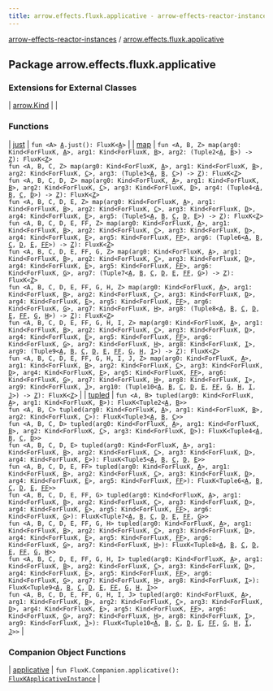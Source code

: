 ```yaml
---
title: arrow.effects.fluxk.applicative - arrow-effects-reactor-instances
---
```


[arrow-effects-reactor-instances](../index.html) / [arrow.effects.fluxk.applicative](./index.html)

## Package arrow.effects.fluxk.applicative

### Extensions for External Classes

| [arrow.Kind](arrow.-kind/index.html) |  |

### Functions

| [just](just.html) | `fun <A> `[`A`](just.html#A)`.just(): FluxK<`[`A`](just.html#A)`>` |
| [map](map.html) | `fun <A, B, Z> map(arg0: Kind<ForFluxK, `[`A`](map.html#A)`>, arg1: Kind<ForFluxK, `[`B`](map.html#B)`>, arg2: (Tuple2<`[`A`](map.html#A)`, `[`B`](map.html#B)`>) -> `[`Z`](map.html#Z)`): FluxK<`[`Z`](map.html#Z)`>`<br>`fun <A, B, C, Z> map(arg0: Kind<ForFluxK, `[`A`](map.html#A)`>, arg1: Kind<ForFluxK, `[`B`](map.html#B)`>, arg2: Kind<ForFluxK, `[`C`](map.html#C)`>, arg3: (Tuple3<`[`A`](map.html#A)`, `[`B`](map.html#B)`, `[`C`](map.html#C)`>) -> `[`Z`](map.html#Z)`): FluxK<`[`Z`](map.html#Z)`>`<br>`fun <A, B, C, D, Z> map(arg0: Kind<ForFluxK, `[`A`](map.html#A)`>, arg1: Kind<ForFluxK, `[`B`](map.html#B)`>, arg2: Kind<ForFluxK, `[`C`](map.html#C)`>, arg3: Kind<ForFluxK, `[`D`](map.html#D)`>, arg4: (Tuple4<`[`A`](map.html#A)`, `[`B`](map.html#B)`, `[`C`](map.html#C)`, `[`D`](map.html#D)`>) -> `[`Z`](map.html#Z)`): FluxK<`[`Z`](map.html#Z)`>`<br>`fun <A, B, C, D, E, Z> map(arg0: Kind<ForFluxK, `[`A`](map.html#A)`>, arg1: Kind<ForFluxK, `[`B`](map.html#B)`>, arg2: Kind<ForFluxK, `[`C`](map.html#C)`>, arg3: Kind<ForFluxK, `[`D`](map.html#D)`>, arg4: Kind<ForFluxK, `[`E`](map.html#E)`>, arg5: (Tuple5<`[`A`](map.html#A)`, `[`B`](map.html#B)`, `[`C`](map.html#C)`, `[`D`](map.html#D)`, `[`E`](map.html#E)`>) -> `[`Z`](map.html#Z)`): FluxK<`[`Z`](map.html#Z)`>`<br>`fun <A, B, C, D, E, FF, Z> map(arg0: Kind<ForFluxK, `[`A`](map.html#A)`>, arg1: Kind<ForFluxK, `[`B`](map.html#B)`>, arg2: Kind<ForFluxK, `[`C`](map.html#C)`>, arg3: Kind<ForFluxK, `[`D`](map.html#D)`>, arg4: Kind<ForFluxK, `[`E`](map.html#E)`>, arg5: Kind<ForFluxK, `[`FF`](map.html#FF)`>, arg6: (Tuple6<`[`A`](map.html#A)`, `[`B`](map.html#B)`, `[`C`](map.html#C)`, `[`D`](map.html#D)`, `[`E`](map.html#E)`, `[`FF`](map.html#FF)`>) -> `[`Z`](map.html#Z)`): FluxK<`[`Z`](map.html#Z)`>`<br>`fun <A, B, C, D, E, FF, G, Z> map(arg0: Kind<ForFluxK, `[`A`](map.html#A)`>, arg1: Kind<ForFluxK, `[`B`](map.html#B)`>, arg2: Kind<ForFluxK, `[`C`](map.html#C)`>, arg3: Kind<ForFluxK, `[`D`](map.html#D)`>, arg4: Kind<ForFluxK, `[`E`](map.html#E)`>, arg5: Kind<ForFluxK, `[`FF`](map.html#FF)`>, arg6: Kind<ForFluxK, `[`G`](map.html#G)`>, arg7: (Tuple7<`[`A`](map.html#A)`, `[`B`](map.html#B)`, `[`C`](map.html#C)`, `[`D`](map.html#D)`, `[`E`](map.html#E)`, `[`FF`](map.html#FF)`, `[`G`](map.html#G)`>) -> `[`Z`](map.html#Z)`): FluxK<`[`Z`](map.html#Z)`>`<br>`fun <A, B, C, D, E, FF, G, H, Z> map(arg0: Kind<ForFluxK, `[`A`](map.html#A)`>, arg1: Kind<ForFluxK, `[`B`](map.html#B)`>, arg2: Kind<ForFluxK, `[`C`](map.html#C)`>, arg3: Kind<ForFluxK, `[`D`](map.html#D)`>, arg4: Kind<ForFluxK, `[`E`](map.html#E)`>, arg5: Kind<ForFluxK, `[`FF`](map.html#FF)`>, arg6: Kind<ForFluxK, `[`G`](map.html#G)`>, arg7: Kind<ForFluxK, `[`H`](map.html#H)`>, arg8: (Tuple8<`[`A`](map.html#A)`, `[`B`](map.html#B)`, `[`C`](map.html#C)`, `[`D`](map.html#D)`, `[`E`](map.html#E)`, `[`FF`](map.html#FF)`, `[`G`](map.html#G)`, `[`H`](map.html#H)`>) -> `[`Z`](map.html#Z)`): FluxK<`[`Z`](map.html#Z)`>`<br>`fun <A, B, C, D, E, FF, G, H, I, Z> map(arg0: Kind<ForFluxK, `[`A`](map.html#A)`>, arg1: Kind<ForFluxK, `[`B`](map.html#B)`>, arg2: Kind<ForFluxK, `[`C`](map.html#C)`>, arg3: Kind<ForFluxK, `[`D`](map.html#D)`>, arg4: Kind<ForFluxK, `[`E`](map.html#E)`>, arg5: Kind<ForFluxK, `[`FF`](map.html#FF)`>, arg6: Kind<ForFluxK, `[`G`](map.html#G)`>, arg7: Kind<ForFluxK, `[`H`](map.html#H)`>, arg8: Kind<ForFluxK, `[`I`](map.html#I)`>, arg9: (Tuple9<`[`A`](map.html#A)`, `[`B`](map.html#B)`, `[`C`](map.html#C)`, `[`D`](map.html#D)`, `[`E`](map.html#E)`, `[`FF`](map.html#FF)`, `[`G`](map.html#G)`, `[`H`](map.html#H)`, `[`I`](map.html#I)`>) -> `[`Z`](map.html#Z)`): FluxK<`[`Z`](map.html#Z)`>`<br>`fun <A, B, C, D, E, FF, G, H, I, J, Z> map(arg0: Kind<ForFluxK, `[`A`](map.html#A)`>, arg1: Kind<ForFluxK, `[`B`](map.html#B)`>, arg2: Kind<ForFluxK, `[`C`](map.html#C)`>, arg3: Kind<ForFluxK, `[`D`](map.html#D)`>, arg4: Kind<ForFluxK, `[`E`](map.html#E)`>, arg5: Kind<ForFluxK, `[`FF`](map.html#FF)`>, arg6: Kind<ForFluxK, `[`G`](map.html#G)`>, arg7: Kind<ForFluxK, `[`H`](map.html#H)`>, arg8: Kind<ForFluxK, `[`I`](map.html#I)`>, arg9: Kind<ForFluxK, `[`J`](map.html#J)`>, arg10: (Tuple10<`[`A`](map.html#A)`, `[`B`](map.html#B)`, `[`C`](map.html#C)`, `[`D`](map.html#D)`, `[`E`](map.html#E)`, `[`FF`](map.html#FF)`, `[`G`](map.html#G)`, `[`H`](map.html#H)`, `[`I`](map.html#I)`, `[`J`](map.html#J)`>) -> `[`Z`](map.html#Z)`): FluxK<`[`Z`](map.html#Z)`>` |
| [tupled](tupled.html) | `fun <A, B> tupled(arg0: Kind<ForFluxK, `[`A`](tupled.html#A)`>, arg1: Kind<ForFluxK, `[`B`](tupled.html#B)`>): FluxK<Tuple2<`[`A`](tupled.html#A)`, `[`B`](tupled.html#B)`>>`<br>`fun <A, B, C> tupled(arg0: Kind<ForFluxK, `[`A`](tupled.html#A)`>, arg1: Kind<ForFluxK, `[`B`](tupled.html#B)`>, arg2: Kind<ForFluxK, `[`C`](tupled.html#C)`>): FluxK<Tuple3<`[`A`](tupled.html#A)`, `[`B`](tupled.html#B)`, `[`C`](tupled.html#C)`>>`<br>`fun <A, B, C, D> tupled(arg0: Kind<ForFluxK, `[`A`](tupled.html#A)`>, arg1: Kind<ForFluxK, `[`B`](tupled.html#B)`>, arg2: Kind<ForFluxK, `[`C`](tupled.html#C)`>, arg3: Kind<ForFluxK, `[`D`](tupled.html#D)`>): FluxK<Tuple4<`[`A`](tupled.html#A)`, `[`B`](tupled.html#B)`, `[`C`](tupled.html#C)`, `[`D`](tupled.html#D)`>>`<br>`fun <A, B, C, D, E> tupled(arg0: Kind<ForFluxK, `[`A`](tupled.html#A)`>, arg1: Kind<ForFluxK, `[`B`](tupled.html#B)`>, arg2: Kind<ForFluxK, `[`C`](tupled.html#C)`>, arg3: Kind<ForFluxK, `[`D`](tupled.html#D)`>, arg4: Kind<ForFluxK, `[`E`](tupled.html#E)`>): FluxK<Tuple5<`[`A`](tupled.html#A)`, `[`B`](tupled.html#B)`, `[`C`](tupled.html#C)`, `[`D`](tupled.html#D)`, `[`E`](tupled.html#E)`>>`<br>`fun <A, B, C, D, E, FF> tupled(arg0: Kind<ForFluxK, `[`A`](tupled.html#A)`>, arg1: Kind<ForFluxK, `[`B`](tupled.html#B)`>, arg2: Kind<ForFluxK, `[`C`](tupled.html#C)`>, arg3: Kind<ForFluxK, `[`D`](tupled.html#D)`>, arg4: Kind<ForFluxK, `[`E`](tupled.html#E)`>, arg5: Kind<ForFluxK, `[`FF`](tupled.html#FF)`>): FluxK<Tuple6<`[`A`](tupled.html#A)`, `[`B`](tupled.html#B)`, `[`C`](tupled.html#C)`, `[`D`](tupled.html#D)`, `[`E`](tupled.html#E)`, `[`FF`](tupled.html#FF)`>>`<br>`fun <A, B, C, D, E, FF, G> tupled(arg0: Kind<ForFluxK, `[`A`](tupled.html#A)`>, arg1: Kind<ForFluxK, `[`B`](tupled.html#B)`>, arg2: Kind<ForFluxK, `[`C`](tupled.html#C)`>, arg3: Kind<ForFluxK, `[`D`](tupled.html#D)`>, arg4: Kind<ForFluxK, `[`E`](tupled.html#E)`>, arg5: Kind<ForFluxK, `[`FF`](tupled.html#FF)`>, arg6: Kind<ForFluxK, `[`G`](tupled.html#G)`>): FluxK<Tuple7<`[`A`](tupled.html#A)`, `[`B`](tupled.html#B)`, `[`C`](tupled.html#C)`, `[`D`](tupled.html#D)`, `[`E`](tupled.html#E)`, `[`FF`](tupled.html#FF)`, `[`G`](tupled.html#G)`>>`<br>`fun <A, B, C, D, E, FF, G, H> tupled(arg0: Kind<ForFluxK, `[`A`](tupled.html#A)`>, arg1: Kind<ForFluxK, `[`B`](tupled.html#B)`>, arg2: Kind<ForFluxK, `[`C`](tupled.html#C)`>, arg3: Kind<ForFluxK, `[`D`](tupled.html#D)`>, arg4: Kind<ForFluxK, `[`E`](tupled.html#E)`>, arg5: Kind<ForFluxK, `[`FF`](tupled.html#FF)`>, arg6: Kind<ForFluxK, `[`G`](tupled.html#G)`>, arg7: Kind<ForFluxK, `[`H`](tupled.html#H)`>): FluxK<Tuple8<`[`A`](tupled.html#A)`, `[`B`](tupled.html#B)`, `[`C`](tupled.html#C)`, `[`D`](tupled.html#D)`, `[`E`](tupled.html#E)`, `[`FF`](tupled.html#FF)`, `[`G`](tupled.html#G)`, `[`H`](tupled.html#H)`>>`<br>`fun <A, B, C, D, E, FF, G, H, I> tupled(arg0: Kind<ForFluxK, `[`A`](tupled.html#A)`>, arg1: Kind<ForFluxK, `[`B`](tupled.html#B)`>, arg2: Kind<ForFluxK, `[`C`](tupled.html#C)`>, arg3: Kind<ForFluxK, `[`D`](tupled.html#D)`>, arg4: Kind<ForFluxK, `[`E`](tupled.html#E)`>, arg5: Kind<ForFluxK, `[`FF`](tupled.html#FF)`>, arg6: Kind<ForFluxK, `[`G`](tupled.html#G)`>, arg7: Kind<ForFluxK, `[`H`](tupled.html#H)`>, arg8: Kind<ForFluxK, `[`I`](tupled.html#I)`>): FluxK<Tuple9<`[`A`](tupled.html#A)`, `[`B`](tupled.html#B)`, `[`C`](tupled.html#C)`, `[`D`](tupled.html#D)`, `[`E`](tupled.html#E)`, `[`FF`](tupled.html#FF)`, `[`G`](tupled.html#G)`, `[`H`](tupled.html#H)`, `[`I`](tupled.html#I)`>>`<br>`fun <A, B, C, D, E, FF, G, H, I, J> tupled(arg0: Kind<ForFluxK, `[`A`](tupled.html#A)`>, arg1: Kind<ForFluxK, `[`B`](tupled.html#B)`>, arg2: Kind<ForFluxK, `[`C`](tupled.html#C)`>, arg3: Kind<ForFluxK, `[`D`](tupled.html#D)`>, arg4: Kind<ForFluxK, `[`E`](tupled.html#E)`>, arg5: Kind<ForFluxK, `[`FF`](tupled.html#FF)`>, arg6: Kind<ForFluxK, `[`G`](tupled.html#G)`>, arg7: Kind<ForFluxK, `[`H`](tupled.html#H)`>, arg8: Kind<ForFluxK, `[`I`](tupled.html#I)`>, arg9: Kind<ForFluxK, `[`J`](tupled.html#J)`>): FluxK<Tuple10<`[`A`](tupled.html#A)`, `[`B`](tupled.html#B)`, `[`C`](tupled.html#C)`, `[`D`](tupled.html#D)`, `[`E`](tupled.html#E)`, `[`FF`](tupled.html#FF)`, `[`G`](tupled.html#G)`, `[`H`](tupled.html#H)`, `[`I`](tupled.html#I)`, `[`J`](tupled.html#J)`>>` |

### Companion Object Functions

| [applicative](applicative.html) | `fun FluxK.Companion.applicative(): `[`FluxKApplicativeInstance`](../arrow.effects/-flux-k-applicative-instance/index.html) |

